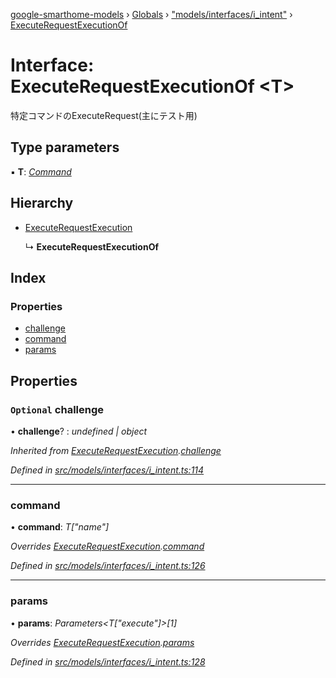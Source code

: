 [google-smarthome-models](../README.md) › [Globals](../globals.md) › ["models/interfaces/i_intent"](../modules/_models_interfaces_i_intent_.md) › [ExecuteRequestExecutionOf](_models_interfaces_i_intent_.executerequestexecutionof.md)

# Interface: ExecuteRequestExecutionOf <**T**>

特定コマンドのExecuteRequest(主にテスト用)

## Type parameters

▪ **T**: *[Command](../classes/_models_core_.command.md)*

## Hierarchy

* [ExecuteRequestExecution](_models_interfaces_i_intent_.executerequestexecution.md)

  ↳ **ExecuteRequestExecutionOf**

## Index

### Properties

* [challenge](_models_interfaces_i_intent_.executerequestexecutionof.md#optional-challenge)
* [command](_models_interfaces_i_intent_.executerequestexecutionof.md#command)
* [params](_models_interfaces_i_intent_.executerequestexecutionof.md#params)

## Properties

### `Optional` challenge

• **challenge**? : *undefined | object*

*Inherited from [ExecuteRequestExecution](_models_interfaces_i_intent_.executerequestexecution.md).[challenge](_models_interfaces_i_intent_.executerequestexecution.md#optional-challenge)*

*Defined in [src/models/interfaces/i_intent.ts:114](https://github.com/galactic1969/google-smarthome-models/blob/633871f/src/models/interfaces/i_intent.ts#L114)*

___

###  command

• **command**: *T["name"]*

*Overrides [ExecuteRequestExecution](_models_interfaces_i_intent_.executerequestexecution.md).[command](_models_interfaces_i_intent_.executerequestexecution.md#command)*

*Defined in [src/models/interfaces/i_intent.ts:126](https://github.com/galactic1969/google-smarthome-models/blob/633871f/src/models/interfaces/i_intent.ts#L126)*

___

###  params

• **params**: *Parameters<T["execute"]>[1]*

*Overrides [ExecuteRequestExecution](_models_interfaces_i_intent_.executerequestexecution.md).[params](_models_interfaces_i_intent_.executerequestexecution.md#params)*

*Defined in [src/models/interfaces/i_intent.ts:128](https://github.com/galactic1969/google-smarthome-models/blob/633871f/src/models/interfaces/i_intent.ts#L128)*
